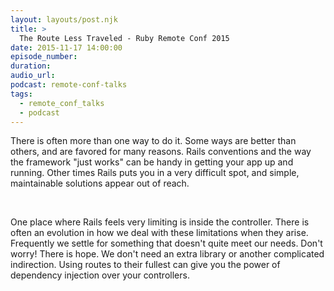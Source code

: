 ```yaml
---
layout: layouts/post.njk
title: >
  The Route Less Traveled - Ruby Remote Conf 2015
date: 2015-11-17 14:00:00
episode_number:
duration:
audio_url:
podcast: remote-conf-talks
tags:
  - remote_conf_talks
  - podcast
---
```


There is often more than one way to do it. Some ways are better than others, and are favored for many reasons. Rails conventions and the way the framework "just works" can be handy in getting your app up and running. Other times Rails puts you in a very difficult spot, and simple, maintainable solutions appear out of reach.

&nbsp;

One place where Rails feels very limiting is inside the controller. There is often an evolution in how we deal with these limitations when they arise. Frequently we settle for something that doesn't quite meet our needs. Don't worry! There is hope.&nbsp;We don't need an extra library or another complicated indirection. Using routes to their fullest can give you the power of dependency injection over your controllers.
